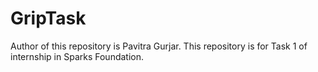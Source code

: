 # GripTask
Author of this repository is Pavitra Gurjar. This repository is for Task 1 of internship in Sparks Foundation.
